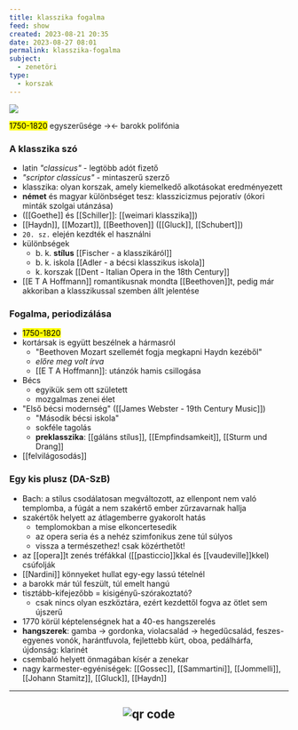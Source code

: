 ```yaml
---
title: klasszika fogalma
feed: show
created: 2023-08-21 20:35
date: 2023-08-27 08:01
permalink: klasszika-fogalma
subject:
  - zenetöri
type:
  - korszak
---
```


![](https://esterhazy.at/user/images/a-Schloss-Esterhazy/_1200x630_crop_center-center_82_none/Schloss-Esterhazy-Geschichte_-historisch-cEsterhazy.jpg?mtime=1562681232)

<mark>1750-1820</mark>
egyszerűsége -><- barokk polifónia

### A klasszika szó

- latin *"classicus"* - legtöbb adót fizető
- *"scriptor classicus"* - mintaszerű szerző
- klasszika: olyan korszak, amely kiemelkedő alkotásokat eredményezett
- **német** és magyar különbséget tesz: klasszicizmus pejoratív (ókori minták szolgai utánzása)
- ([[Goethe]] és [[Schiller]]: [[weimari klasszika]])
- [[Haydn]], [[Mozart]], [[Beethoven]] ([[Gluck]], [[Schubert]])
- `20. sz.`  elején kezdték el használni
- különbségek
	- b. k. **stílus** [[Fischer - a klasszikáról]]
	- b. k. iskola [[Adler - a bécsi klasszikus iskola]]
	- k. korszak [[Dent - Italian Opera in the 18th Century]]
- [[E T A Hoffmann]] romantikusnak mondta [[Beethoven]]t, pedig már akkoriban a klasszikussal szemben állt jelentése

### Fogalma, periodizálása

- <mark>1750-1820</mark>
- kortársak is együtt beszélnek a hármasról
	- "Beethoven Mozart szellemét fogja megkapni Haydn kezéből"
	- *előre meg volt írva*
	- [[E T A Hoffmann]]: utánzók hamis csillogása
- Bécs
	- egyikük sem ott született
	- mozgalmas zenei élet
- "Első bécsi modernség" ([[James Webster - 19th Century Music]])
	- "Második bécsi iskola"
	- sokféle tagolás
	- **preklasszika**: [[gáláns stílus]], [[Empfindsamkeit]], [[Sturm und Drang]]
- [[felvilágosodás]]

### Egy kis plusz (DA-SzB)

- Bach: a stílus csodálatosan megváltozott, az ellenpont nem való templomba, a fúgát a nem szakértő ember zűrzavarnak hallja
- szakértők helyett az átlagemberre gyakorolt hatás
	- templomokban a mise elkoncertesedik
	- az opera seria és a nehéz szimfonikus zene túl súlyos
	- vissza a természethez! csak közérthetőt!
- az [[opera]]t zenés tréfákkal ([[pasticcio]]kkal és [[vaudeville]]kkel) csúfolják
- [[Nardini]] könnyeket hullat egy-egy lassú tételnél
- a barokk már túl feszült, túl emelt hangú
- tisztább-kifejezőbb = kisigényű-szórakoztató?
	- csak nincs olyan eszköztára, ezért kezdettől fogva az ötlet sem újszerű
- 1770 körül képtelenségnek hat a 40-es hangszerelés
- **hangszerek**: gamba -> gordonka, violacsalád -> hegedűcsalád, feszes-egyenes vonók, harántfuvola, fejlettebb kürt, oboa, pedálhárfa, újdonság: klarinét
- csembaló helyett önmagában kísér a zenekar
- nagy karmester-egyéniségek: [[Gossec]], [[Sammartini]], [[Jommelli]], [[Johann Stamitz]], [[Gluck]], [[Haydn]]

---
[^1]: [[Edward J Dent Italian Opera in the 18th Century]], [[Fischer A bécsi klasszikus stílus fejlődéséhez]], [[Adler a bécsi klasszikus iskola]], [[Charles Rosen A klasszikus stílus]], [[Jones Music in Vienna]], [[Webster 19th Century Music]], [[Komlós Katalin Fortepianók és zenéjük]]
[^]: [[1. A „bécsi klasszika” fogalma és a 18. századi zenetörténet periodizálásának problémái.pdf]]



## <p style="text-align: center;"><img src="https://chart.googleapis.com/chart?cht=qr&chl=https://notes.andrasdenes.com/klasszika-fogalma&chs=180x180&choe=UTF-8&chld=L|2" alt="qr code"></p>

